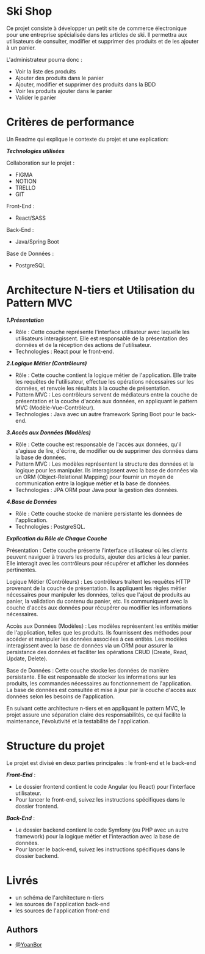 # Ski Shop

Ce projet consiste à développer un petit site de commerce électronique pour une entreprise spécialisée dans les articles de ski. Il permettra aux utilisateurs de consulter, modifier et supprimer des produits et de les ajouter à un panier.

L'administrateur pourra donc :

- Voir la liste des produits
- Ajouter des produits dans le panier 
- Ajouter, modifier et supprimer des produits dans la BDD
- Voir les produits ajouter dans le panier
- Valider le panier

# Critères de performance 

Un Readme qui explique le contexte du projet et une explication: 


***Technologies utilisées*** 

Collaboration sur le projet :

- FIGMA
- NOTION
- TRELLO 
- GIT 

Front-End :

- React/SASS

Back-End :

- Java/Spring Boot

Base de Données : 

- PostgreSQL 

#  Architecture N-tiers et Utilisation du Pattern MVC 

***1.Présentation***
* Rôle : Cette couche représente l'interface utilisateur avec laquelle les utilisateurs interagissent. Elle est responsable de la présentation des données et de la réception des actions de l'utilisateur.
* Technologies : React pour le front-end.


***2.Logique Métier (Contrôleurs)***

- Rôle : Cette couche contient la logique métier de l'application. Elle traite les requêtes de l'utilisateur, effectue les opérations nécessaires sur les données, et renvoie les résultats à la couche de présentation.
- Pattern MVC : Les contrôleurs servent de médiateurs entre la couche de présentation et la couche d'accès aux données, en appliquant le pattern MVC (Modèle-Vue-Contrôleur).
- Technologies : Java avec un autre framework Spring Boot pour le back-end.


***3.Accès aux Données (Modèles)***
- Rôle : Cette couche est responsable de l'accès aux données, qu'il s'agisse de lire, d'écrire, de modifier ou de supprimer des données dans la base de données.
- Pattern MVC : Les modèles représentent la structure des données et la logique pour les manipuler. Ils interagissent avec la base de données via un ORM (Object-Relational Mapping) pour fournir un moyen de communication entre la logique métier et la base de données.
- Technologies : JPA ORM pour Java pour la gestion des données.


***4.Base de Données***
- Rôle : Cette couche stocke de manière persistante les données de l'application.
- Technologies : PostgreSQL.

***Explication du Rôle de Chaque Couche***

Présentation : Cette couche présente l'interface utilisateur où les clients peuvent naviguer à travers les produits, ajouter des articles à leur panier. Elle interagit avec les contrôleurs pour récupérer et afficher les données pertinentes.

Logique Métier (Contrôleurs) : Les contrôleurs traitent les requêtes HTTP provenant de la couche de présentation. Ils appliquent les règles métier nécessaires pour manipuler les données, telles que l'ajout de produits au panier, la validation du contenu du panier, etc. Ils communiquent avec la couche d'accès aux données pour récupérer ou modifier les informations nécessaires.

Accès aux Données (Modèles) : Les modèles représentent les entités métier de l'application, telles que les produits. Ils fournissent des méthodes pour accéder et manipuler les données associées à ces entités. Les modèles interagissent avec la base de données via un ORM pour assurer la persistance des données et faciliter les opérations CRUD (Create, Read, Update, Delete).

Base de Données : Cette couche stocke les données de manière persistante. Elle est responsable de stocker les informations sur les produits, les commandes  nécessaires au fonctionnement de l'application. La base de données est consultée et mise à jour par la couche d'accès aux données selon les besoins de l'application.

En suivant cette architecture n-tiers et en appliquant le pattern MVC, le projet assure une séparation claire des responsabilités, ce qui facilite la maintenance, l'évolutivité et la testabilité de l'application.


# Structure du projet 

Le projet est divisé en deux parties principales : le front-end et le back-end

***Front-End*** : 

- Le dossier frontend contient le code Angular (ou React) pour l'interface utilisateur.
- Pour lancer le front-end, suivez les instructions spécifiques dans le dossier frontend.

  
***Back-End*** : 

- Le dossier backend contient le code Symfony (ou PHP avec un autre framework) pour la logique métier et l'interaction avec la base de données.
- Pour lancer le back-end, suivez les instructions spécifiques dans le dossier backend.


# Livrés 

* un schéma de l'architecture n-tiers
* les sources de l'application back-end
* les sources de l'application front-end


## Authors

- [@YoanBor](https://www.github.com/octokatherine)

